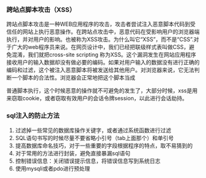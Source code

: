 ### 跨站点脚本攻击（XSS）

跨站点脚本攻击是一种WEB应用程序的攻击，攻击者尝试注入恶意脚本代码到受信任的网站上执行恶意操作。在跨站点攻击中，恶意代码在受影响用户的浏览器端执行，并对用户的影响。也被称为XSS攻击。为什么叫它“XSS”，而不是“CSS”.对于广大的web程序员来说。在网页设计中，我们已经把联级样式表叫做CSS，避免混淆，我们就把cross-site scripting 称为XSS。这个漏洞发生在网站应用程序接收用户的输入数据却没有做必要的编码。如果对用户输入的数据没有进行正确的编码和过滤，这个被注入恶意脚本将被发送给其他用户。对浏览器来说，它无法判断一个脚本的合法性。浏览器会正常地把这个脚本当成

普通脚本执行，这个时候恶意的操作就不可避免的发生了，大部分时候，xss是用来窃取cookie，或者窃取有效用户的会话令牌session，以此进行会话劫持。

### sql注入的防止方法

1. 过滤掉一些常见的数据库操作关键字，或者通过系统函数进行过滤
2. SQL语句书写的时候尽量不要省略小引号（tab上面那个）和单引号
3. 提高数据库命名技巧，对于一些重要的字段根据程序的特点，取不易猜到的
4. 对于常用的方法进行封装，避免直接暴漏sql语句
5. 控制错误信息：关闭错误提示信息，将错误信息写到系统日志
6. 使用mysqli或者pdo进行预处理